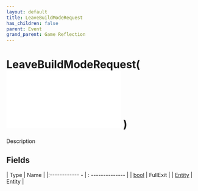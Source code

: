 ```yaml
---
layout: default
title: LeaveBuildModeRequest
has_children: false
parent: Event
grand_parent: Game Reflection
---
```

# LeaveBuildModeRequest( ![ EntityEventBase ](game-reflection/events/entity_event_base.md) )
Description 

## Fields
| Type | Name |
|:------------ - | : -------------- |
| [bool](game-reflection/components/bool.md) | FullExit |
| [Entity](game-reflection/classes/entity.md) | Entity |
